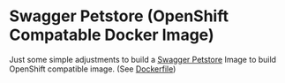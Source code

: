 # Swagger Petstore (OpenShift Compatable Docker Image)

Just some simple adjustments to build a [Swagger Petstore](https://hub.docker.com/r/swaggerapi/petstore) Image to build OpenShift compatible image. (See [Dockerfile](https://github.com/secureCodeBox/swagger-petstore-openshift/blob/master/Dockerfile))

